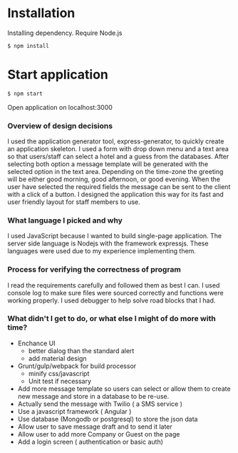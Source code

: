 # Installation
Installing dependency. Require Node.js
```sh
$ npm install
```

# Start application
```sh
$ npm start
```

Open application on localhost:3000

### Overview of design decisions
I used the application generator tool, express-generator, to quickly create an application skeleton. I used a form with drop down menu and a text area so that users/staff can select a hotel and a guess from the databases. After selecting both option a message template will be generated with the selected option in the text area. Depending on the time-zone the greeting will be either good morning, good afternoon, or good evening. When the user have selected the required fields the message can be sent to the client with a click of a button. I designed the application this way for its fast and user friendly layout for staff members to use.

### What language I picked and why
I used JavaScript because I wanted to build single-page application. The server side language is Nodejs with the framework expressjs. These languages were used due to my experience implementing them.

### Process for verifying the correctness of program
I read the requirements carefully and followed them as best I can. I used console log to make sure files were sourced correctly and functions were working properly. I used debugger to help solve road blocks that I had.

### What didn't I get to do, or what else I might of do more with time?
- Enchance UI
    - better dialog than the standard alert
    - add material design
- Grunt/gulp/webpack for build processor
    - minify css/javascript
    - Unit test if necessary
- Add more message template so users can select or allow them to create new message and store in a database to be re-use.
- Actually send the message with Twilio ( a SMS service )
- Use a javascript framework ( Angular )
- Use database (Mongodb or postgresql) to store the json data
- Allow user to save message draft and to send it later
- Allow user to add more Company or Guest on the page
- Add a login screen ( authentication or basic auth)
